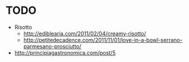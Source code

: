 # TODO

* Risotto
    * http://ediblearia.com/2011/02/04/creamy-risotto/
    * http://petitedecadence.com/2011/11/01/love-in-a-bowl-serrano-parmesano-prosciutto/
* http://principiagastronomica.com/post/5
